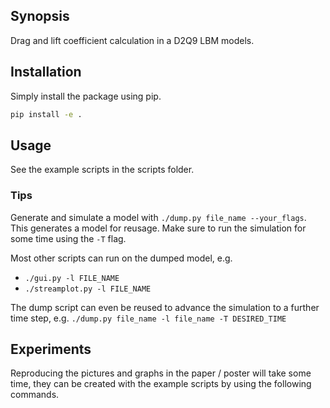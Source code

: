 ## Synopsis

Drag and lift coefficient calculation in a D2Q9 LBM models.

## Installation
Simply install the package using pip.

```bash
pip install -e .
```

## Usage
See the example scripts in the scripts folder.

### Tips
Generate and simulate a model with `./dump.py file_name --your_flags`. This
generates a  model for reusage. Make sure to run the simulation for some time
using the `-T` flag.

Most other scripts can run on the dumped model, e.g.
*   `./gui.py -l FILE_NAME`
*   `./streamplot.py -l FILE_NAME`

The dump script can even be reused to advance the simulation to a further time
step, e.g.
`./dump.py file_name -l file_name -T DESIRED_TIME`

## Experiments
Reproducing the pictures and graphs in the paper / poster will take some time,
they can be created with the example scripts by using the following commands.

```bash

```